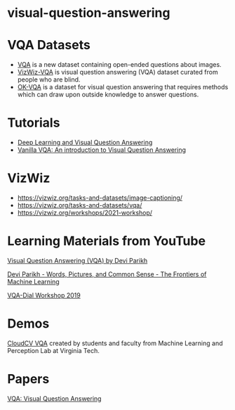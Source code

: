 # visual-question-answering


# VQA Datasets
- [VQA](https://visualqa.org/download.html) is a new dataset containing open-ended questions about images.
- [VizWiz-VQA](https://vizwiz.org/tasks-and-datasets/vqa/) is visual question answering (VQA) dataset curated from people who are blind.
- [OK-VQA](https://okvqa.allenai.org/download.html) is a dataset for visual question answering that requires methods which can draw upon outside knowledge to answer questions.

# Tutorials
- [Deep Learning and Visual Question Answering](https://towardsdatascience.com/deep-learning-and-visual-question-answering-c8c8093941bc)
- [Vanilla VQA: An introduction to Visual Question Answering](https://medium.com/ai2-blog/vanilla-vqa-adcaaaa94336)

# VizWiz
- https://vizwiz.org/tasks-and-datasets/image-captioning/
- https://vizwiz.org/tasks-and-datasets/vqa/
- https://vizwiz.org/workshops/2021-workshop/

# Learning Materials from YouTube
[Visual Question Answering (VQA) by Devi Parikh](https://www.youtube.com/watch?v=ElZADFTer4I)

[Devi Parikh - Words, Pictures, and Common Sense - The Frontiers of Machine Learning](https://www.youtube.com/watch?v=wmcmBpfaQaU)

[VQA-Dial Workshop 2019](https://youtube.com/playlist?list=PL-fZD610i7yAjD7jU5sQkrx5esgGQ55yi)

# Demos
[CloudCV VQA](http://vqa.cloudcv.org/) created by students and faculty from Machine Learning and Perception Lab at Virginia Tech.

# Papers
[VQA: Visual Question Answering](https://arxiv.org/abs/1505.00468)

